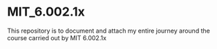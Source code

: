 # MIT_6.002.1x
This repository is to document and attach my entire journey around the course carried out by MIT 6.002.1x
